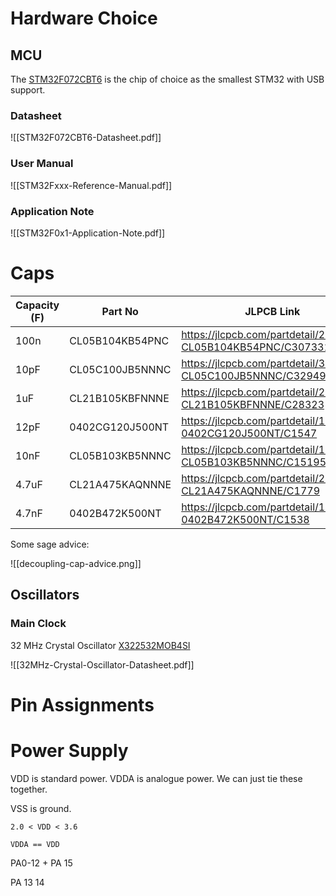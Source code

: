 # Hardware Choice

## MCU

The [STM32F072CBT6](https://jlcpcb.com/partdetail/Stmicroelectronics-STM32F072CBT6/C81720) is the chip of choice as the smallest STM32 with USB support.

### Datasheet 
![[STM32F072CBT6-Datasheet.pdf]]

### User Manual
![[STM32Fxxx-Reference-Manual.pdf]]

### Application Note
![[STM32F0x1-Application-Note.pdf]]

# Caps

| Capacity (F) | Part No | JLPCB Link |
|----|----|----|
| 100n | CL05B104KB54PNC | https://jlcpcb.com/partdetail/291005-CL05B104KB54PNC/C307331 |
| 10pF | CL05C100JB5NNNC | https://jlcpcb.com/partdetail/33914-CL05C100JB5NNNC/C32949 |
| 1uF | CL21B105KBFNNNE | https://jlcpcb.com/partdetail/29074-CL21B105KBFNNNE/C28323 |
| 12pF | 0402CG120J500NT | https://jlcpcb.com/partdetail/1899-0402CG120J500NT/C1547 | 
| 10nF | CL05B103KB5NNNC | https://jlcpcb.com/partdetail/15869-CL05B103KB5NNNC/C15195 |
| 4.7uF  | CL21A475KAQNNNE | https://jlcpcb.com/partdetail/2131-CL21A475KAQNNNE/C1779 | 
| 4.7nF | 0402B472K500NT| https://jlcpcb.com/partdetail/1890-0402B472K500NT/C1538 |

Some sage advice:

![[decoupling-cap-advice.png]]

## Oscillators

### Main Clock

32 MHz Crystal Oscillator [X322532MOB4SI](https://jlcpcb.com/partdetail/YangxingTech-X322532MOB4SI/C9009)

![[32MHz-Crystal-Oscillator-Datasheet.pdf]]

# Pin Assignments

# Power Supply

VDD is standard power. VDDA is analogue power. We can just tie these together.

VSS is ground.

`2.0 < VDD < 3.6`

`VDDA == VDD`



PA0-12 + PA 15

PA 13 14
